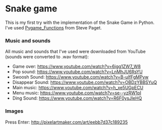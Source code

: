 
# Snake game #

This is my first try with the implementation of the Snake Game in Python.
I've used [Pygame_Functions](https://github.com/StevePaget/Pygame_Functions) from Steve Paget.


### Music and sounds

All music and sounds that I've used were downloaded from YouTube (sounds were converted to .wav format):
* Game over: https://www.youtube.com/watch?v=6igg1ZW7_W8
* Pop sound: https://www.youtube.com/watch?v=LnMhJU6RsYU
* Swoosh Sound: https://www.youtube.com/watch?v=B-uIfFgMPyw
* Disappear Sound: https://www.youtube.com/watch?v=OBDzYBBSYuQ
* Main music: https://www.youtube.com/watch?v=h_xe5UGpECU
* Menu music: https://www.youtube.com/watch?v=se--yzRW1pI
* Ding Sound: https://www.youtube.com/watch?v=R6F0ysJIeHQ

### Images
Press Enter: http://pixelartmaker.com/art/eebb7d37c189235
